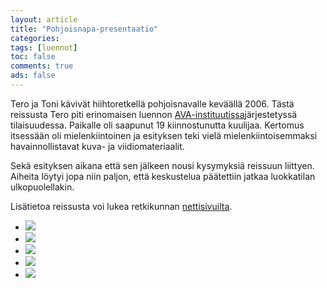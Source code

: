 ```yaml
--- 
layout: article 
title: "Pohjoisnapa-presentaatio" 
categories: 
tags: [luennot]
toc: false 
comments: true 
ads: false 
--- 
```


Tero ja Toni kävivät hiihtoretkellä pohjoisnavalle keväällä 2006. Tästä
reissusta Tero piti erinomaisen luennon
[AVA-instituutissa](http://www.ava-instituutti.fi/)järjestetyssä
tilaisuudessa. Paikalle oli saapunut 19 kiinnostunutta kuulijaa.
Kertomus itsessään oli mielenkiintoinen ja esityksen teki vielä
mielenkiintoisemmaksi havainnollistavat kuva- ja viidiomateriaalit.

Sekä esityksen aikana että sen jälkeen nousi kysymyksiä reissuun
liittyen. Aiheita löytyi jopa niin paljon, että keskustelua päätettiin
jatkaa luokkatilan ulkopuolellakin.

Lisätietoa reissusta voi lukea retkikunnan
[nettisivuilta](http://www.pohjoisnapa.fi/).

<div class="image-gallery">

-   [![](/Media/Default/ImageGalleries/pohjoisnapa-presentaatio/Thumbnails/Pohjoisnapa%20prezentaatio%20001.jpg)](/Media/Default/ImageGalleries/pohjoisnapa-presentaatio/Pohjoisnapa%20prezentaatio%20001.jpg)
-   [![](/Media/Default/ImageGalleries/pohjoisnapa-presentaatio/Thumbnails/Pohjoisnapa%20prezentaatio%20002.jpg)](/Media/Default/ImageGalleries/pohjoisnapa-presentaatio/Pohjoisnapa%20prezentaatio%20002.jpg)
-   [![](/Media/Default/ImageGalleries/pohjoisnapa-presentaatio/Thumbnails/Pohjoisnapa%20prezentaatio%20003.jpg)](/Media/Default/ImageGalleries/pohjoisnapa-presentaatio/Pohjoisnapa%20prezentaatio%20003.jpg)
-   [![](/Media/Default/ImageGalleries/pohjoisnapa-presentaatio/Thumbnails/Pohjoisnapa%20prezentaatio%20006.jpg)](/Media/Default/ImageGalleries/pohjoisnapa-presentaatio/Pohjoisnapa%20prezentaatio%20006.jpg)
-   [![](/Media/Default/ImageGalleries/pohjoisnapa-presentaatio/Thumbnails/Pohjoisnapa%20prezentaatio%20008.jpg)](/Media/Default/ImageGalleries/pohjoisnapa-presentaatio/Pohjoisnapa%20prezentaatio%20008.jpg)

</div>
